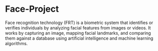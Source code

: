# Face-Project
Face recognition technology (FRT) is a biometric system that identifies or verifies individuals by analyzing facial features from images or videos. It works by capturing an image, mapping facial landmarks, and comparing them against a database using artificial intelligence and machine learning algorithms.
